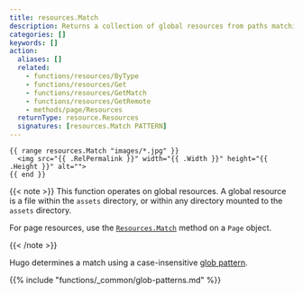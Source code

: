 ```yaml
---
title: resources.Match
description: Returns a collection of global resources from paths matching the given glob pattern, or nil if none found.
categories: []
keywords: []
action:
  aliases: []
  related:
    - functions/resources/ByType
    - functions/resources/Get
    - functions/resources/GetMatch
    - functions/resources/GetRemote
    - methods/page/Resources
  returnType: resource.Resources
  signatures: [resources.Match PATTERN]
---
```


```go-html-template
{{ range resources.Match "images/*.jpg" }}
  <img src="{{ .RelPermalink }}" width="{{ .Width }}" height="{{ .Height }}" alt="">
{{ end }}
```

{{< note >}}
This function operates on global resources. A global resource is a file within the `assets` directory, or within any directory mounted to the `assets` directory.

For page resources, use the [`Resources.Match`] method on a `Page` object.

[`Resources.Match`]: /methods/page/resources/
{{< /note >}}

Hugo determines a match using a case-insensitive [glob pattern].

{{% include "functions/_common/glob-patterns.md" %}}

[glob pattern]: https://github.com/gobwas/glob#example
